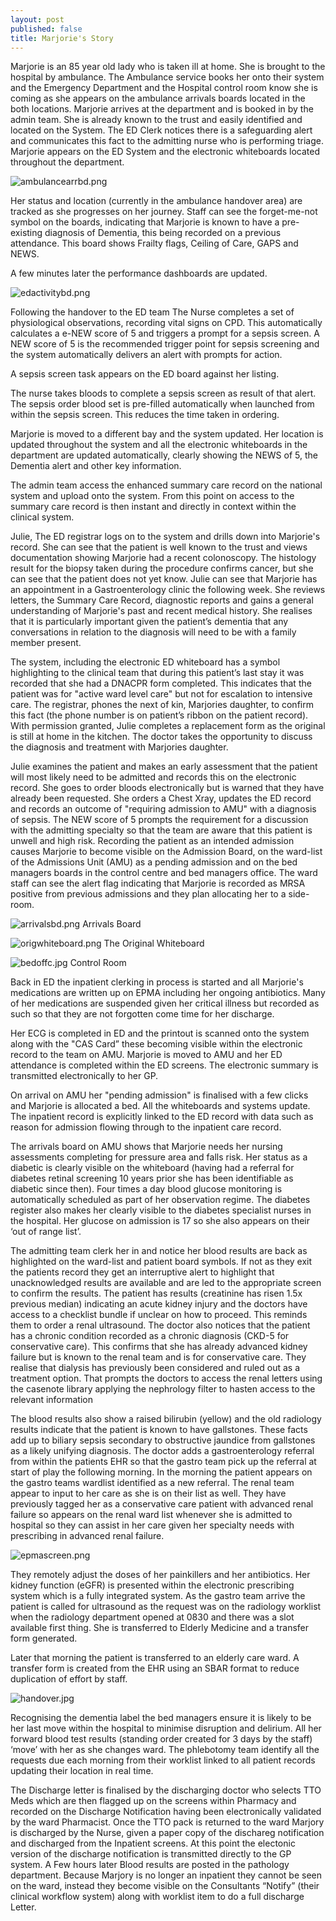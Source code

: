 ```yaml
---
layout: post
published: false
title: Marjorie's Story
---
```

Marjorie is an 85 year old lady who is taken ill at home. She is brought to the hospital by ambulance. The Ambulance service books her onto their system and the Emergency Department and the Hospital control room know she is coming as she appears on the ambulance arrivals boards located in the both locations.
Marjorie arrives at the department and is booked in by the admin team. She is already known to the trust and easily identified and located on the System. The ED Clerk notices there is a safeguarding alert and communicates this fact to the admitting nurse who is performing triage. Marjorie appears on the ED System and the electronic whiteboards located throughout the department.

![ambulancearrbd.png]({{site.baseurl}}/img/ambulancearrbd.png)


Her status and location (currently in the ambulance handover area) are tracked as she progresses on her journey. Staff can see the forget-me-not symbol on the boards, indicating that Marjorie is known to have a pre-existing diagnosis of Dementia, this being recorded on a previous attendance. This board shows Frailty flags, Ceiling of Care, GAPS and NEWS.


A few minutes later the performance dashboards are updated.

![edactivitybd.png]({{site.baseurl}}/img/edactivitybd.png)


Following the handover to the ED team The Nurse completes a set of physiological observations, recording vital signs on CPD. This automatically calculates a e-NEW score of 5 and triggers a prompt for a sepsis screen. A NEW score of 5 is the recommended trigger point for sepsis screening and the system automatically delivers an alert with prompts for action.

A sepsis screen task appears on the ED board against her listing.

The nurse takes bloods to complete a sepsis screen as result of that alert. The sepsis order blood set is pre-filled automatically when launched from within the sepsis screen. This reduces the time taken in ordering.

Marjorie is moved to a different bay and the system updated. Her location is updated throughout the system and all the electronic whiteboards in the department are updated automatically, clearly showing the NEWS of 5, the Dementia alert and other key information.

The admin team access the enhanced summary care record on the national system and upload onto the system. From this point on access to the summary care record is then instant and directly in context within the clinical system.

Julie, The ED registrar logs on to the system and drills down into Marjorie's record. She can see that the patient is well known to the trust and views documentation showing Marjorie had a recent colonoscopy. The histology result for the biopsy taken during the procedure confirms cancer, but she can see that the patient does not yet know. Julie can see that Marjorie has an appointment in a Gastroenterology clinic the following week. She reviews letters, the Summary Care Record, diagnostic reports and gains a general understanding of Marjorie's past and recent medical history. She realises that it is particularly important given the patient’s dementia that any conversations in relation to the diagnosis will need to be with a family member present.

The system, including the electronic ED whiteboard has a symbol highlighting to the clinical team that during this patient’s last stay it was recorded that she had a DNACPR form completed. This indicates that the patient was for "active ward level care" but not for escalation to intensive care. The registrar, phones the next of kin, Marjories daughter, to confirm this fact (the phone number is on patient’s ribbon on the patient record). With permission granted, Julie completes a replacement form as the original is still at home in the kitchen. The doctor takes the opportunity to discuss the diagnosis and treatment with Marjories daughter.

Julie examines the patient and makes an early assessment that the patient will most likely need to be admitted and records this on the electronic record. She goes to order bloods electronically but is warned that they have already been requested. She orders a Chest Xray, updates the ED record and records an outcome of "requiring admission to AMU" with a diagnosis of sepsis. The NEW score of 5 prompts the requirement for a discussion with the admitting specialty so that the team are aware that this patient is unwell and high risk.
Recording the patient as an intended admission causes Marjorie to become visible on the Admission Board, on the ward-list of the Admissions Unit (AMU) as a pending admission and on the bed managers boards in the control centre and bed managers office. The ward staff can see the alert flag indicating that Marjorie is recorded as MRSA positive from previous admissions and they plan allocating her to a side-room.

![arrivalsbd.png]({{site.baseurl}}/img/arrivalsbd.png)
Arrivals Board

![origwhiteboard.png]({{site.baseurl}}/img/origwhiteboard.png)
The Original Whiteboard

![bedoffc.jpg]({{site.baseurl}}/img/bedoffc.jpg)
Control Room

Back in ED the inpatient clerking in process is started and all Marjorie's medications are written up on EPMA including her ongoing antibiotics. Many of her medications are suspended given her critical illness but recorded as such so that they are not forgotten come time for her discharge.

Her ECG is completed in ED and the printout is scanned onto the system along with the "CAS Card” these becoming visible within the electronic record to the team on AMU.
Marjorie is moved to AMU and her ED attendance is completed within the ED screens. The electronic summary is transmitted electronically to her GP.

On arrival on AMU her "pending admission" is finalised with a few clicks and Marjorie is allocated a bed. All the whiteboards and systems update. The inpatient record is explicitly linked to the ED record with data such as reason for admission flowing through to the inpatient care record. 

The arrivals board on AMU shows that Marjorie needs her nursing assessments completing for pressure area and falls risk. Her status as a diabetic is clearly visible on the whiteboard (having had a referral for diabetes retinal screening 10 years prior she has been identifiable as diabetic since then). Four times a day blood glucose monitoring is automatically scheduled as part of her observation regime. The diabetes register also makes her clearly visible to the diabetes specialist nurses in the hospital. Her glucose on admission is 17 so she also appears on their ‘out of range list’.

The admitting team clerk her in and notice her blood results are back as highlighted on the ward-list and patient board symbols. If not as they exit the patients record they get an interruptive alert to highlight that unacknowledged results are available and are led to the appropriate screen to confirm the results. The patient has results (creatinine has risen 1.5x previous median) indicating an acute kidney injury and the doctors have access to a checklist bundle if unclear on how to proceed. This reminds them to order a renal ultrasound. The doctor also notices that the patient has a chronic condition recorded as a chronic diagnosis (CKD-5 for conservative care). This confirms that she has already advanced kidney failure but is known to the renal team and is for conservative care. They realise that dialysis has previously been considered and ruled out as a treatment option. That prompts the doctors to access the renal letters using the casenote library applying the nephrology filter to hasten access to the relevant information

The blood results also show a raised bilirubin (yellow) and the old radiology results indicate that the patient is known to have gallstones. These facts add up to biliary sepsis secondary to obstructive jaundice from gallstones as a likely unifying diagnosis. The doctor adds a gastroenterology referral from within the patients EHR so that the gastro team pick up the referral at start of play the following morning. In the morning the patient appears on the gastro teams wardlist identified as a new referral. The renal team appear to input to her care as she is on their list as well. They have previously tagged her as a conservative care patient with advanced renal failure so appears on the renal ward list whenever she is admitted to hospital so they can assist in her care given her specialty needs with prescribing in advanced renal failure.

![epmascreen.png]({{site.baseurl}}/img/epmascreen.png)

They remotely adjust the doses of her painkillers and her antibiotics. Her kidney function (eGFR) is presented within the electronic prescribing system which is a fully integrated system. As the gastro team arrive the patient is called for ultrasound as the request was on the radiology worklist when the radiology department opened at 0830 and there was a slot available first thing. She is transferred to Elderly Medicine and a transfer form generated.

Later that morning the patient is transferred to an elderly care ward. A transfer form is created from the EHR using an SBAR format to reduce duplication of effort by staff. 

![handover.jpg]({{site.baseurl}}/img/handover.jpg)

Recognising the dementia label the bed managers ensure it is likely to be her last move within the hospital to minimise disruption and delirium. All her forward blood test results (standing order created for 3 days by the staff) ‘move’ with her as she changes ward. The phlebotomy team identify all the requests due each morning from their worklist linked to all patient records updating their location in real time.

The Discharge letter is finalised by the discharging doctor who selects TTO Meds which are then flagged up on the screens within Pharmacy and recorded on the Discharge Notification having been electronically validated by the ward Pharmacist.
Once the TTO pack is returned to the ward Marjory is discharged by the Nurse, given a paper copy of the dischareg notification and discharged from the Inpatient screens. At this point the electonic version of the discharge notification is transmitted directly to the GP system.
A Few hours later Blood results are posted in the pathology department. Because Marjory is no longer an inpatient they cannot be seen on the ward, instead they become visible on the  Consultants “Notify” (their clinical workflow system) along with worklist item to do a full discharge Letter.

